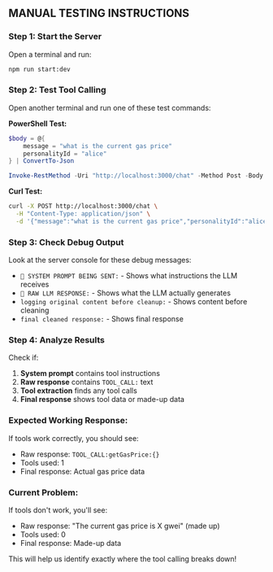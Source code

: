 ## MANUAL TESTING INSTRUCTIONS

### Step 1: Start the Server
Open a terminal and run:
```bash
npm run start:dev
```

### Step 2: Test Tool Calling
Open another terminal and run one of these test commands:

**PowerShell Test:**
```powershell
$body = @{
    message = "what is the current gas price"
    personalityId = "alice"
} | ConvertTo-Json

Invoke-RestMethod -Uri "http://localhost:3000/chat" -Method Post -Body $body -ContentType "application/json"
```

**Curl Test:**
```bash
curl -X POST http://localhost:3000/chat \
  -H "Content-Type: application/json" \
  -d '{"message":"what is the current gas price","personalityId":"alice"}'
```

### Step 3: Check Debug Output
Look at the server console for these debug messages:
- `🔧 SYSTEM PROMPT BEING SENT:` - Shows what instructions the LLM receives
- `🤖 RAW LLM RESPONSE:` - Shows what the LLM actually generates
- `logging original content before cleanup:` - Shows content before cleaning
- `final cleaned response:` - Shows final response

### Step 4: Analyze Results
Check if:
1. **System prompt** contains tool instructions
2. **Raw response** contains `TOOL_CALL:` text
3. **Tool extraction** finds any tool calls
4. **Final response** shows tool data or made-up data

### Expected Working Response:
If tools work correctly, you should see:
- Raw response: `TOOL_CALL:getGasPrice:{}`
- Tools used: 1
- Final response: Actual gas price data

### Current Problem:
If tools don't work, you'll see:
- Raw response: "The current gas price is X gwei" (made up)
- Tools used: 0
- Final response: Made-up data

This will help us identify exactly where the tool calling breaks down!
